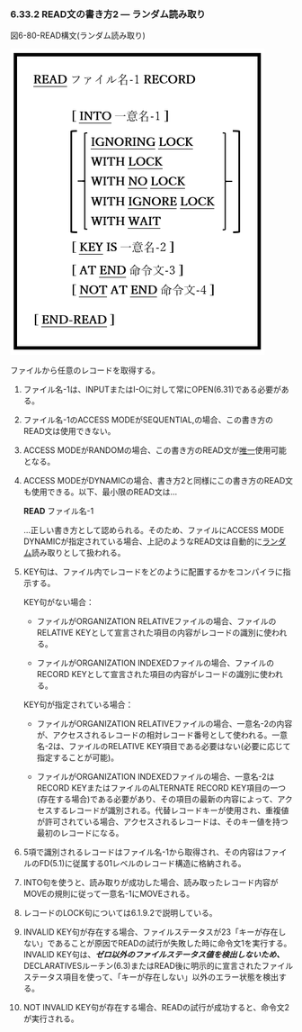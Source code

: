 ### 6.33.2 READ文の書き方2 ― ランダム読み取り

図6-80-READ構文(ランダム読み取り)

![alt text](Image/6-80-Read.png)

ファイルから任意のレコードを取得する。

1. ファイル名-1は、INPUTまたはI-Oに対して常にOPEN(6.31)である必要がある。

2. ファイル名-1のACCESS MODEがSEQUENTIAL,の場合、この書き方のREAD文は使用できない。

3. ACCESS MODEがRANDOMの場合、この書き方のREAD文が<u>唯一</u>使用可能となる。

4. ACCESS MODEがDYNAMICの場合、書き方2と同様にこの書き方のREAD文も使用できる。以下、最小限のREAD文は…

	**READ** ファイル名-1

    …正しい書き方として認められる。そのため、ファイルにACCESS MODE DYNAMICが指定されている場合、上記のようなREAD文は自動的に<u>ランダム</u>読み取りとして扱われる。

5. KEY句は、ファイル内でレコードをどのように配置するかをコンパイラに指示する。

    KEY句がない場合：
    
    - ファイルがORGANIZATION RELATIVEファイルの場合、ファイルのRELATIVE KEYとして宣言された項目の内容がレコードの識別に使われる。

    - ファイルがORGANIZATION INDEXEDファイルの場合、ファイルのRECORD KEYとして宣言された項目の内容がレコードの識別に使われる。

    KEY句が指定されている場合：
    
    - ファイルがORGANIZATION RELATIVEファイルの場合、一意名-2の内容が、アクセスされるレコードの相対レコード番号として使われる。一意名-2は、ファイルのRELATIVE KEY項目である必要はない(必要に応じて指定することが可能)。
    
    - ファイルがORGANIZATION INDEXEDファイルの場合、一意名-2はRECORD KEYまたはファイルのALTERNATE RECORD KEY項目の一つ(存在する場合)である必要があり、その項目の最新の内容によって、アクセスするレコードが識別される。代替レコードキーが使用され、重複値が許可されている場合、アクセスされるレコードは、そのキー値を持つ最初のレコードになる。

6. 5項で識別されるレコードはファイル名-1から取得され、その内容はファイルのFD(5.1)に従属する01レベルのレコード構造に格納される。

7. INTO句を使うと、読み取りが成功した場合、読み取ったレコード内容がMOVEの規則に従って一意名-1にMOVEされる。

8. レコードのLOCK句については6.1.9.2で説明している。

9. INVALID KEY句が存在する場合、ファイルステータスが23「キーが存在しない」であることが原因でREADの試行が失敗した時に命令文1を実行する。INVALID KEY句は、**_ゼロ以外のファイルステータス値を検出しないため、_** DECLARATIVESルーチン(6.3)またはREAD後に明示的に宣言されたファイルステータス項目を使って、「キーが存在しない」以外のエラー状態を検出する。

10. NOT INVALID KEY句が存在する場合、READの試行が成功すると、命令文2が実行される。


